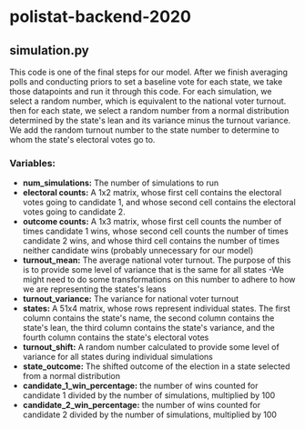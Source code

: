 # polistat-backend-2020

## simulation.py
This code is one of the final steps for our model. After we finish averaging polls and conducting priors to set a baseline vote for each state, we take those datapoints and run it through this code. For each simulation, we select a random number, which is equivalent to the national voter turnout. then for each state, we select a random number from a normal distribution determined by the state's lean and its variance minus the turnout variance. We add the random turnout number to the state number to determine to whom the state's electoral votes go to.

### Variables:
- **num_simulations:** The number of simulations to run
- **electoral counts:** A 1x2 matrix, whose first cell contains the electoral votes going to candidate 1, and whose second cell contains the electoral votes going to candidate 2.
- **outcome counts:** A 1x3 matrix, whose first cell counts the number of times candidate 1 wins, whose second cell counts the number of times candidate 2 wins, and whose third cell contains the number of times neither candidate wins (probably unnecessary for our model)
- **turnout_mean:** The average national voter turnout. The purpose of this is to provide some level of variance that is the same for all states
    -We might need to do some transformations on this number to adhere to how we are representing the states's leans
- **turnout_variance:** The variance for national voter turnout
- **states:** A 51x4 matrix, whose rows represent individual states. The first column contains the state's name, the second column contains the state's lean, the third column contains the state's variance, and the fourth column contains the state's electoral votes
- **turnout_shift:** A random number calculated to provide some level of variance for all states during individual simulations
- **state_outcome:** The shifted outcome of the election in a state selected from a normal distribution
- **candidate_1_win_percentage:** the number of wins counted for candidate 1 divided by the number of simulations, multiplied by 100
- **candidate_2_win_percentage:** the number of wins counted for candidate 2 divided by the number of simulations, multiplied by 100

